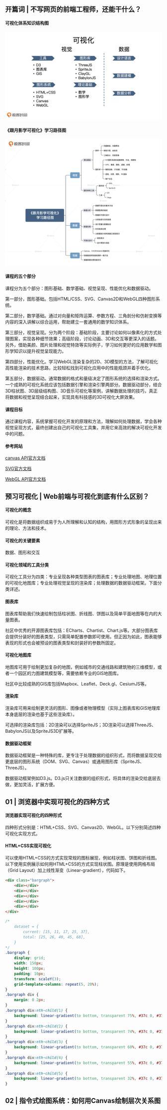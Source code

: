 ## 开篇词 | 不写网页的前端工程师，还能干什么？

#### 可视化体系知识结构图

![可视化体系知识结构图](./images/可视化体系知识结构图.jpg)

#### 《跟月影学可视化》学习路径图

![《跟月影学可视化》学习路径图](./images/《跟月影学可视化》学习路径图.jpg)

#### 课程的五个部分

课程分为五个部分：图形基础、数学基础、视觉呈现、性能优化和数据驱动。

第一部分，图形基础。包括HTML/CSS、SVG、Canvas2D和WebGL四种图形系统。

第二部分，数学基础。通过对向量和矩阵运算、参数方程、三角剖分和仿射变换等内容的深入讲解以综合运用，帮助建立一套通用的数学知识体系。

第三部分，视觉呈现。分为两个阶段：基础阶段，主要讨论如何以像素化的方式处理图案，实现各种细节效果；高级阶段，讨论动画、3D和交互等更深入的话题。另外，借助美颜、图片处理和视觉特效等实际例子，学习如何更好的应用数学和图形学知识以提升视觉呈现能力。

第四部分，性能优化。学习WebGL渲染复杂的2D、3D模型的方法，了解可视化高性能渲染的技术思路，比较轻松找到可视化应用中的性能瓶颈并着手优化。

第五部分，数据驱动。通常数据的格式和量级决定了图形系统的选择和渲染方式。一个成熟的可视化系统应该包括数据引擎和渲染引擎两部分。数据驱动部分，结合3D柱状图、3D层级结构图、3D音乐可视化等案例，讲解数据处理的技巧，真正将数据和视觉呈现结合起来，实现具有科技感的3D可视化大屏效果。

#### 课程目标

通过课程内容，系统掌握可视化开发的原理和方法，理解如何处理数据，学会各种视觉呈现方式，最终创建出自己的可视化工具集，并用它来高效的解决可视化开发中的问题。

#### 参考网站

[canvas API官方文档](https://developer.mozilla.org/zh-CN/docs/Web/API/Canvas_API)

[SVG官方文档](https://developer.mozilla.org/zh-CN/docs/Web/SVG)

[WebGL API官方文档](https://developer.mozilla.org/zh-CN/docs/Web/API/WebGL_API)



## 预习可视化 | Web前端与可视化到底有什么区别？

#### 可视化的概念

可视化是将数据组织成易于为人所理解和认知的结构，用图形方式形象的呈现出来的理论、方法和技术。

#### 可视化的关键要素

数据、图形和交互

#### 可视化领域的工具分类

可视化工具分为四类：专业呈现各种类型图表的图表库；专业处理地图、地理位置的可视化地图库；专业处理视觉呈现的渲染库；处理数据的数据驱动框架。下面分类详述。

#### 图表库

图表库帮助我们快速绘制包括柱状图、折线图、饼图以及简单平面地图等在内的大量图表。

社区中优秀的开源图表库包括：ECharts、Chartist、Chart.js等。大部分图表库会提供分装好的图表类型，只需简单配置参数即可使用。但正因为如此，图表能够表现的形式也会被预设的图表类型和封装好的参数所固定。

#### 可视化地图库

地图库可用于绘制更加复杂的地图，例如城市的交通线路和建筑物的三维模型，或者一个园区的力图建筑模型等，需要依赖专业的GIS地图库。

社区中比较成熟的GIS库包括Mapbox、Leaflet、Deck.gl、CesiumJS等。

#### 渲染库

渲染库可用来绘制更灵活的图形、图像或者物理模型（实际上图表库和GIS地理库本身底层的渲染也基于这些渲染库）。

可选择的渲染库包括：2D渲染可以选择SpriteJS；3D渲染可以选择ThreeJS、BabylonJS以及SpriteJS3D扩展等。

#### 数据驱动框架

数据驱动框架是一种特殊的库，更专注于处理数据的组织形式，而将数据呈现交给更底层的图形系统（DOM、SVG、Canvas）或通用图形库（SpriteJS、ThreeJS）。

数据驱动框架例如D3.js。D3.js只关注数据的组织形式，将具体的渲染交给底层去做，更加灵活，扩展方便。

## 01 | 浏览器中实现可视化的四种方式

#### 浏览器实现可视化的四种形式

四种形式分别是：HTML+CSS、SVG、Canvas2D、WebGL。以下分别简述四种可视化实现方式。

#### HTML+CSS实现可视化

可以使用HTML+CSS的方式实现常规的图标展现，例如柱状图、饼图和折线图。以下使用实例展示如何用HTML+CSS的方式实现柱状图。原理是使用网格布局（Grid Layout）加上线性渐变（Linear-gradient），代码如下。

```html
<div class="bargraph">
	<div></div>
	<div></div>
	<div></div>
	<div></div>
	<div></div>
</div>
```

```css
/* 
    dataset = {
        current: [15, 11, 17, 25, 37],
        total: [25, 26, 40, 45, 68],
    } 
*/
.bargraph {
    display: grid;
    width: 150px;
    height: 100px;
    padding: 10px;
    transform: scaleY(3);
    grid-template-columns: repeat(5, 20%);
}
.bargraph div {
    margin: 0 2px;
}
.bargraph div:nth-child(1) {
    background: linear-gradient(to bottom, transparent 75%, #37c 0, #37c 85%, #3c7 0);
}
.bargraph div:nth-child(2) {
    background: linear-gradient(to bottom, transparent 74%, #37c 0, #37c 89%, #3c7 0);
}
.bargraph div:nth-child(3) {
    background: linear-gradient(to bottom, transparent 60%, #37c 0, #37c 83%, #3c7 0);
}
.bargraph div:nth-child(4) {
    background: linear-gradient(to bottom, transparent 55%, #37c 0, #37c 75%, #3c7 0);
}
.bargraph div:nth-child(5) {
    background: linear-gradient(to bottom, transparent 32%, #37c 0, #37c 63%, #3c7 0);
}
```



## 02 | 指令式绘图系统：如何用Canvas绘制层次关系图

